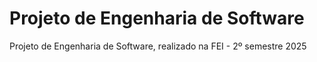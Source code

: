 # Projeto de Engenharia de Software
Projeto de Engenharia de Software, realizado na FEI - 2º semestre 2025
